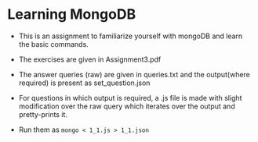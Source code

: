 Learning MongoDB
================

- This is an assignment to familiarize yourself with mongoDB and learn the basic commands.

- The exercises are given in Assignment3.pdf

- The answer queries (raw) are given in queries.txt and the output(where required) is present as set\_question.json

- For questions in which output is required, a .js file is made with slight modification over the raw query which iterates over the output and pretty-prints it.

- Run them as `mongo < 1_1.js > 1_1.json`
